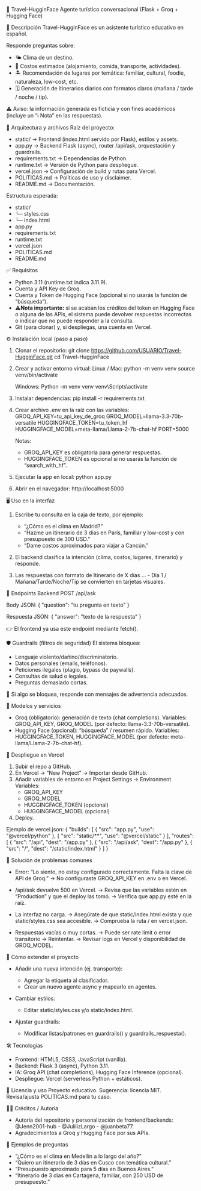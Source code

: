 🧳 Travel-HugginFace
Agente turístico conversacional (Flask + Groq + Hugging Face)

📖 Descripción
Travel-HugginFace es un asistente turístico educativo en español.

Responde preguntas sobre:
- 🌤 Clima de un destino.
- 💸 Costos estimados (alojamiento, comida, transporte, actividades).
- 🏝 Recomendación de lugares por temática: familiar, cultural, foodie, naturaleza, low-cost, etc.
- 🗓 Generación de itinerarios diarios con formatos claros (mañana / tarde / noche / tip).

⚠️ Aviso: la información generada es ficticia y con fines académicos (incluye un “ℹ Nota” en las respuestas).

📂 Arquitectura y archivos
Raíz del proyecto:
- static/ → Frontend (index.html servido por Flask), estilos y assets.
- app.py → Backend Flask (async), router /api/ask, orquestación y guardrails.
- requirements.txt → Dependencias de Python.
- runtime.txt → Versión de Python para despliegue.
- vercel.json → Configuración de build y rutas para Vercel.
- POLITICAS.md → Políticas de uso y disclaimer.
- README.md → Documentación.

Estructura esperada:
- static/
-  └─ styles.css
-  └─ index.html
- app.py
- requirements.txt
- runtime.txt
- vercel.json
- POLITICAS.md
- README.md

✅ Requisitos
- Python 3.11 (runtime.txt indica 3.11.9).
- Cuenta y API Key de Groq.
- Cuenta y Token de Hugging Face (opcional si no usarás la función de “búsqueda”).
- ⚠️**Nota importante:** si se acaban los créditos del token en Hugging Face o alguna de las APIs, el sistema puede devolver respuestas incorrectas o indicar que no puede responder a la consulta.
- Git (para clonar) y, si despliegas, una cuenta en Vercel.

⚙️ Instalación local (paso a paso)
1. Clonar el repositorio:
   git clone https://github.com/USUARIO/Travel-HugginFace.git
   cd Travel-HugginFace

2. Crear y activar entorno virtual:
   Linux / Mac:
   python -m venv venv
   source venv/bin/activate

   Windows:
   Python -m venv venv
   venv\Scripts\activate

3. Instalar dependencias:
   pip install -r requirements.txt

4. Crear archivo .env en la raíz con las variables:
   GROQ_API_KEY=tu_api_key_de_groq
   GROQ_MODEL=llama-3.3-70b-versatile
   HUGGINGFACE_TOKEN=tu_token_hf
   HUGGINGFACE_MODEL=meta-llama/Llama-2-7b-chat-hf
   PORT=5000

   Notas:
   - GROQ_API_KEY es obligatoria para generar respuestas.
   - HUGGINGFACE_TOKEN es opcional si no usarás la función de “search_with_hf”.

5. Ejecutar la app en local:
   python app.py

6. Abrir en el navegador:
   http://localhost:5000

🖥 Uso en la interfaz
1. Escribe tu consulta en la caja de texto, por ejemplo:
   - “¿Cómo es el clima en Madrid?”
   - “Hazme un itinerario de 3 días en París, familiar y low-cost y con presupuesto de 300 USD.”
   - “Dame costos aproximados para viajar a Cancún.”

2. El backend clasifica la intención (clima, costos, lugares, itinerario) y responde.
3. Las respuestas con formato de Itinerario de X días … - Día 1 / Mañana/Tarde/Noche/Tip se convierten en tarjetas visuales.

🔗 Endpoints Backend
POST /api/ask

Body JSON:
{ "question": "tu pregunta en texto" }

Respuesta JSON:
{ "answer": "texto de la respuesta" }

👉 El frontend ya usa este endpoint mediante fetch().

🛡 Guardrails (filtros de seguridad)
El sistema bloquea:
- Lenguaje violento/dañino/discriminatorio.
- Datos personales (emails, teléfonos).
- Peticiones ilegales (plagio, bypass de paywalls).
- Consultas de salud o legales.
- Preguntas demasiado cortas.

📌 Si algo se bloquea, responde con mensajes de advertencia adecuados.

🤖 Modelos y servicios
- Groq (obligatorio): generación de texto (chat completions).
   Variables: GROQ_API_KEY, GROQ_MODEL (por defecto: llama-3.3-70b-versatile).
- Hugging Face (opcional): “búsqueda” / resumen rápido.
   Variables: HUGGINGFACE_TOKEN, HUGGINGFACE_MODEL (por defecto: meta-llama/Llama-2-7b-chat-hf).

🚀 Despliegue en Vercel
1. Subir el repo a GitHub.
2. En Vercel → “New Project” → Importar desde GitHub.
3. Añadir variables de entorno en Project Settings → Environment Variables:
   - GROQ_API_KEY
   - GROQ_MODEL
   - HUGGINGFACE_TOKEN (opcional)
   - HUGGINGFACE_MODEL (opcional)
4. Deploy.

Ejemplo de vercel.json:
{
  "builds": [
    { "src": "app.py", "use": "@vercel/python" },
    { "src": "static/**", "use": "@vercel/static" }
  ],
  "routes": [
    { "src": "/api", "dest": "/app.py" },
    { "src": "/api/ask", "dest": "/app.py" },
    { "src": "/", "dest": "/static/index.html" }
  ]
}

🐞 Solución de problemas comunes
- Error: “Lo siento, no estoy configurado correctamente. Falta la clave de API de Groq.”
   → No configuraste GROQ_API_KEY en .env o en Vercel.

- /api/ask devuelve 500 en Vercel.
   → Revisa que las variables estén en “Production” y que el deploy las tomó.
   → Verifica que app.py esté en la raíz.

- La interfaz no carga.
   → Asegúrate de que static/index.html exista y que static/styles.css sea accesible.
   → Comprueba la ruta / en vercel.json.

- Respuestas vacías o muy cortas.
   → Puede ser rate limit o error transitorio → Reintentar.
   → Revisar logs en Vercel y disponibilidad de GROQ_MODEL.

🧩 Cómo extender el proyecto
- Añadir una nueva intención (ej. transporte):
   - Agregar la etiqueta al clasificador.
   - Crear un nuevo agente async y mapearlo en agentes.

- Cambiar estilos:
   - Editar static/styles.css y/o static/index.html.

- Ajustar guardrails:
   - Modificar listas/patrones en guardrails() y guardrails_respuesta().

🛠 Tecnologías
- Frontend: HTML5, CSS3, JavaScript (vanilla).
- Backend: Flask 3 (async), Python 3.11.
- IA: Groq API (chat completions), Hugging Face Inference (opcional).
- Despliegue: Vercel (serverless Python + estáticos).

📜 Licencia y uso
Proyecto educativo.
Sugerencia: licencia MIT.
Revisa/ajusta POLITICAS.md para tu caso.

👨‍💻 Créditos / Autoría
- Autoría del repositorio y personalización de frontend/backends: @Jenn2001-hub - @JuliiizLargo - @juanbeta77.
- Agradecimientos a Groq y Hugging Face por sus APIs.

💬 Ejemplos de preguntas
- “¿Cómo es el clima en Medellín a lo largo del año?”
- “Quiero un itinerario de 3 días en Cusco con temática cultural.”
- “Presupuesto aproximado para 5 días en Buenos Aires.”
- “Itinerario de 3 días en Cartagena, familiar, con 250 USD de presupuesto.”

